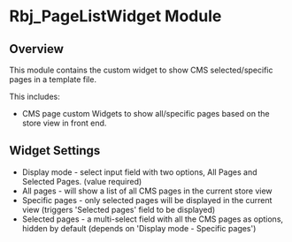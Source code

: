 # Rbj_PageListWidget Module

## Overview
This module contains the custom widget to show CMS selected/specific pages in a template file.

This includes:
* CMS page custom Widgets to show all/specific pages based on the store view in front end.

## Widget Settings
* Display mode - select input field with two options, All Pages and Selected Pages. (value required)
* All pages - will show a list of all CMS pages in the current store view
* Specific pages - only selected pages will be displayed in the current view (triggers 'Selected pages' field to be displayed)
* Selected pages - a multi-select field with all the CMS pages as options, hidden by default (depends on 'Display mode - Specific pages')
